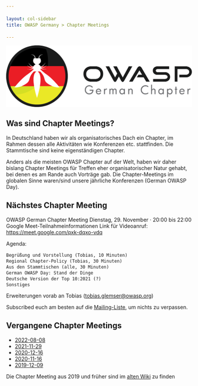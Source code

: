 ```yaml
---

layout: col-sidebar
title: OWASP Germany > Chapter Meetings

---
```


![German Chapter Logo](../assets/images/OWASP_German_Chapter_WHITE_PNG.png)

## Was sind Chapter Meetings?

In Deutschland haben wir als organisatorisches Dach ein Chapter, im Rahmen dessen alle Aktivitäten wie Konferenzen etc. stattfinden. Die Stammtische sind keine eigenständigen Chapter.

Anders als die meisten OWASP Chapter auf der Welt, haben wir daher bislang Chapter Meetings für Treffen eher organisatorischer Natur gehabt, bei denen es am Rande auch Vorträge gab. Die Chapter-Meetings im globalen Sinne waren/sind unsere jährliche Konferenzen (German OWASP Day). 

## Nächstes Chapter Meeting
OWASP German Chapter Meeting Dienstag, 29. November · 20:00 bis 22:00 Google Meet-Teilnahmeinformationen Link für Videoanruf: https://meet.google.com/pxk-dqxo-vdq

Agenda:

    Begrüßung und Vorstellung (Tobias, 10 Minuten)
    Regional Chapter-Policy (Tobias, 30 Minuten)
    Aus den Stammtischen (alle, 30 Minuten)
    German OWASP Day: Stand der Dinge
    Deutsche Version der Top 10:2021 (?)
    Sonstiges

Erweiterungen vorab an Tobias (tobias.glemser@owasp.org)

Subscribed euch am besten auf die [Mailing-Liste](https://groups.google.com/a/owasp.org/group/germany-chapter/), um nichts zu verpassen.

## Vergangene Chapter Meetings

 * [2022-08-08](protocols/2022-08-08.pdf)
 * [2021-11-29](protocols/2021-11-29.pdf)
 * [2020-12-16](protocols/2020-12-16.pdf)
 * [2020-11-16](protocols/2020-11-16.pdf)
 * [2019-12-09](protocols/2019-12-09.pdf)

Die Chapter Meeting aus 2019 und früher sind im [alten Wiki](https://wiki.owasp.org/index.php/Germany/Chapter_Meetings) zu finden 
